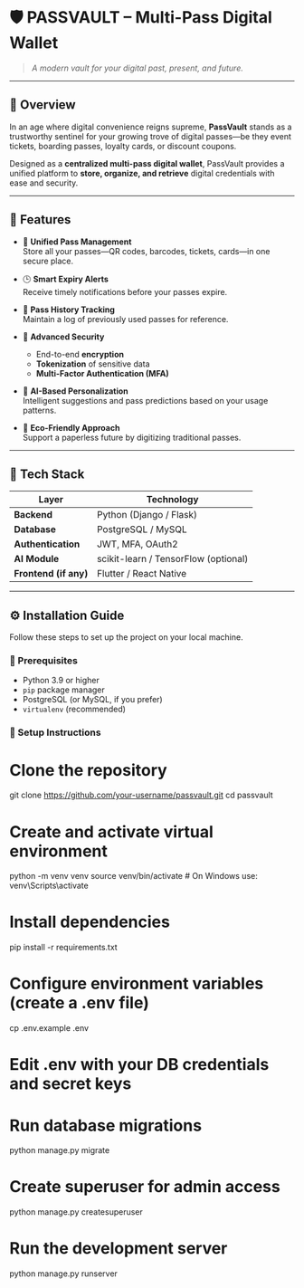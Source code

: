 # 🛡️ PASSVAULT – Multi-Pass Digital Wallet

> *A modern vault for your digital past, present, and future.*

---

## 📜 Overview

In an age where digital convenience reigns supreme, **PassVault** stands as a trustworthy sentinel for your growing trove of digital passes—be they event tickets, boarding passes, loyalty cards, or discount coupons.

Designed as a **centralized multi-pass digital wallet**, PassVault provides a unified platform to **store, organize, and retrieve** digital credentials with ease and security.

---

## 🌟 Features

- 📇 **Unified Pass Management**  
  Store all your passes—QR codes, barcodes, tickets, cards—in one secure place.

- 🕒 **Smart Expiry Alerts**  
  Receive timely notifications before your passes expire.

- 📜 **Pass History Tracking**  
  Maintain a log of previously used passes for reference.

- 🔐 **Advanced Security**  
  - End-to-end **encryption**  
  - **Tokenization** of sensitive data  
  - **Multi-Factor Authentication (MFA)**

- 🧠 **AI-Based Personalization**  
  Intelligent suggestions and pass predictions based on your usage patterns.

- 🌱 **Eco-Friendly Approach**  
  Support a paperless future by digitizing traditional passes.

---

## 🧰 Tech Stack

| Layer               | Technology                          |
|--------------------|--------------------------------------|
| **Backend**         | Python (Django / Flask)              |
| **Database**        | PostgreSQL / MySQL                   |
| **Authentication**  | JWT, MFA, OAuth2                     |
| **AI Module**       | scikit-learn / TensorFlow (optional)|
| **Frontend (if any)** | Flutter / React Native             |

---

## ⚙️ Installation Guide

Follow these steps to set up the project on your local machine.

### 🔑 Prerequisites

- Python 3.9 or higher  
- `pip` package manager  
- PostgreSQL (or MySQL, if you prefer)  
- `virtualenv` (recommended)

### 🧪 Setup Instructions

# Clone the repository
git clone https://github.com/your-username/passvault.git
cd passvault

# Create and activate virtual environment
python -m venv venv
source venv/bin/activate  # On Windows use: venv\Scripts\activate

# Install dependencies
pip install -r requirements.txt

# Configure environment variables (create a .env file)
cp .env.example .env
# Edit .env with your DB credentials and secret keys

# Run database migrations
python manage.py migrate

# Create superuser for admin access
python manage.py createsuperuser

# Run the development server
python manage.py runserver
